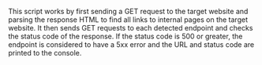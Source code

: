 This script works by first sending a GET request to the target website and parsing the response HTML to find all links to internal pages on the target website. It then sends GET requests to each detected endpoint and checks the status code of the response. If the status code is 500 or greater, the endpoint is considered to have a 5xx error and the URL and status code are printed to the console.
